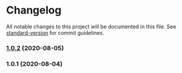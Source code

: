 # Changelog

All notable changes to this project will be documented in this file. See [standard-version](https://github.com/conventional-changelog/standard-version) for commit guidelines.

### [1.0.2](https://github.com/xxxxxMiss/babel-plugin-pretty-log/compare/v1.0.1...v1.0.2) (2020-08-05)

### 1.0.1 (2020-08-04)
